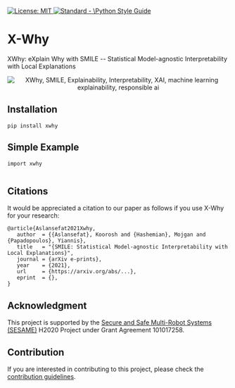 <p align="left"> </p>

 <a href="https://opensource.org/licenses/MIT"><img src="https://img.shields.io/badge/License-MIT-yellow.svg" alt="License: MIT">
 <a href="https://standardjs.com"><img src="https://img.shields.io/badge/code_style-standard-brightgreen.svg" alt="Standard - \Python Style Guide"></a> 
 
# X-Why
XWhy: eXplain Why with SMILE -- Statistical Model-agnostic Interpretability with Local Explanations
 
<p align="center">
 <img src="https://github.com/koo-ec/xwhy/blob/main/docs/graphics/XWhy_Logo_v1.png" alt="XWhy, SMILE, Explainability, Interpretability, XAI, machine learning explainability, responsible ai"> </p>



## Installation
```
pip install xwhy
```

## Simple Example
```
import xwhy


```
 
## Citations
It would be appreciated a citation to our paper as follows if you use X-Why for your research:
```
@article{Aslansefat2021Xwhy,
   author  = {{Aslansefat}, Koorosh and {Hashemian}, Mojgan and {Papadopoulos}, Yiannis},
   title   = "{SMILE: Statistical Model-agnostic Interpretability with Local Explanations}",
   journal = {arXiv e-prints},
   year    = {2021},
   url     = {https://arxiv.org/abs/...},
   eprint  = {},
}
```
 
## Acknowledgment
This project is supported by the [Secure and Safe Multi-Robot Systems (SESAME)](https://www.sesame-project.org) H2020 Project under Grant Agreement 101017258.

## Contribution 
If you are interested in contributing to this project, please check the [contribution guidelines](https://github.com/koo-ec/xwhy/blob/main/docs/contribute/contributing.md).
